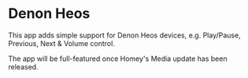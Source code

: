 # Denon Heos

This app adds simple support for Denon Heos devices, e.g. Play/Pause, Previous, Next & Volume control.

The app will be full-featured once Homey's Media update has been released.